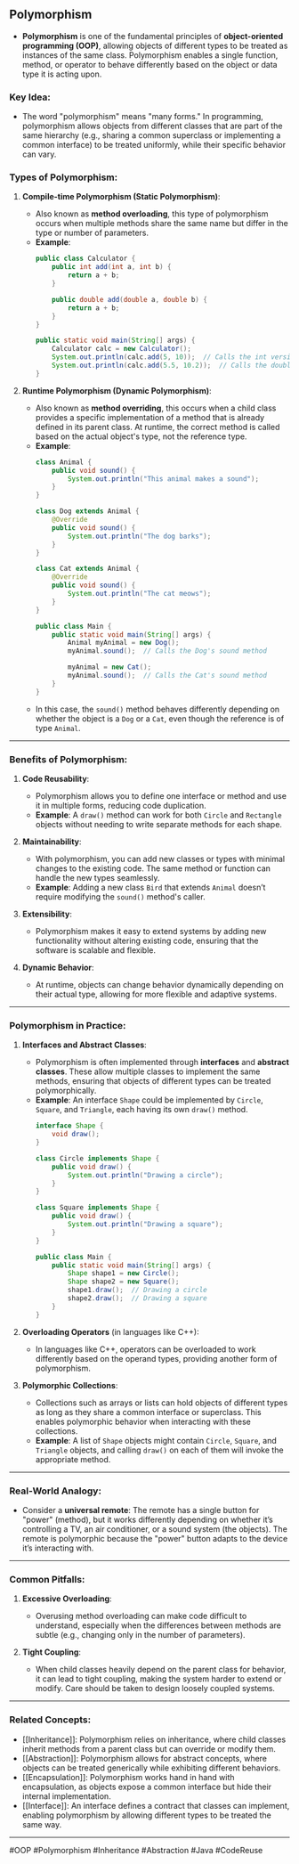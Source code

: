 ## Polymorphism

- **Polymorphism** is one of the fundamental principles of **object-oriented programming (OOP)**, allowing objects of different types to be treated as instances of the same class. Polymorphism enables a single function, method, or operator to behave differently based on the object or data type it is acting upon.

### Key Idea:
- The word "polymorphism" means "many forms." In programming, polymorphism allows objects from different classes that are part of the same hierarchy (e.g., sharing a common superclass or implementing a common interface) to be treated uniformly, while their specific behavior can vary.

### Types of Polymorphism:

1. **Compile-time Polymorphism (Static Polymorphism)**:
   - Also known as **method overloading**, this type of polymorphism occurs when multiple methods share the same name but differ in the type or number of parameters.
   - **Example**:
     ```java
     public class Calculator {
         public int add(int a, int b) {
             return a + b;
         }

         public double add(double a, double b) {
             return a + b;
         }
     }

     public static void main(String[] args) {
         Calculator calc = new Calculator();
         System.out.println(calc.add(5, 10));  // Calls the int version
         System.out.println(calc.add(5.5, 10.2));  // Calls the double version
     }
     ```

2. **Runtime Polymorphism (Dynamic Polymorphism)**:
   - Also known as **method overriding**, this occurs when a child class provides a specific implementation of a method that is already defined in its parent class. At runtime, the correct method is called based on the actual object's type, not the reference type.
   - **Example**:
     ```java
     class Animal {
         public void sound() {
             System.out.println("This animal makes a sound");
         }
     }

     class Dog extends Animal {
         @Override
         public void sound() {
             System.out.println("The dog barks");
         }
     }

     class Cat extends Animal {
         @Override
         public void sound() {
             System.out.println("The cat meows");
         }
     }

     public class Main {
         public static void main(String[] args) {
             Animal myAnimal = new Dog();
             myAnimal.sound();  // Calls the Dog's sound method

             myAnimal = new Cat();
             myAnimal.sound();  // Calls the Cat's sound method
         }
     }
     ```
   - In this case, the `sound()` method behaves differently depending on whether the object is a `Dog` or a `Cat`, even though the reference is of type `Animal`.

---

### Benefits of Polymorphism:

1. **Code Reusability**:
   - Polymorphism allows you to define one interface or method and use it in multiple forms, reducing code duplication.
   - **Example**: A `draw()` method can work for both `Circle` and `Rectangle` objects without needing to write separate methods for each shape.

2. **Maintainability**:
   - With polymorphism, you can add new classes or types with minimal changes to the existing code. The same method or function can handle the new types seamlessly.
   - **Example**: Adding a new class `Bird` that extends `Animal` doesn’t require modifying the `sound()` method's caller.

3. **Extensibility**:
   - Polymorphism makes it easy to extend systems by adding new functionality without altering existing code, ensuring that the software is scalable and flexible.

4. **Dynamic Behavior**:
   - At runtime, objects can change behavior dynamically depending on their actual type, allowing for more flexible and adaptive systems.

---

### Polymorphism in Practice:

1. **Interfaces and Abstract Classes**:
   - Polymorphism is often implemented through **interfaces** and **abstract classes**. These allow multiple classes to implement the same methods, ensuring that objects of different types can be treated polymorphically.
   - **Example**: An interface `Shape` could be implemented by `Circle`, `Square`, and `Triangle`, each having its own `draw()` method.
     ```java
     interface Shape {
         void draw();
     }

     class Circle implements Shape {
         public void draw() {
             System.out.println("Drawing a circle");
         }
     }

     class Square implements Shape {
         public void draw() {
             System.out.println("Drawing a square");
         }
     }

     public class Main {
         public static void main(String[] args) {
             Shape shape1 = new Circle();
             Shape shape2 = new Square();
             shape1.draw();  // Drawing a circle
             shape2.draw();  // Drawing a square
         }
     }
     ```

2. **Overloading Operators** (in languages like C++):
   - In languages like C++, operators can be overloaded to work differently based on the operand types, providing another form of polymorphism.

3. **Polymorphic Collections**:
   - Collections such as arrays or lists can hold objects of different types as long as they share a common interface or superclass. This enables polymorphic behavior when interacting with these collections.
   - **Example**: A list of `Shape` objects might contain `Circle`, `Square`, and `Triangle` objects, and calling `draw()` on each of them will invoke the appropriate method.

---

### Real-World Analogy:
- Consider a **universal remote**: The remote has a single button for "power" (method), but it works differently depending on whether it’s controlling a TV, an air conditioner, or a sound system (the objects). The remote is polymorphic because the "power" button adapts to the device it’s interacting with.

---

### Common Pitfalls:

1. **Excessive Overloading**:
   - Overusing method overloading can make code difficult to understand, especially when the differences between methods are subtle (e.g., changing only in the number of parameters).

2. **Tight Coupling**:
   - When child classes heavily depend on the parent class for behavior, it can lead to tight coupling, making the system harder to extend or modify. Care should be taken to design loosely coupled systems.

---

### Related Concepts:
- [[Inheritance]]: Polymorphism relies on inheritance, where child classes inherit methods from a parent class but can override or modify them.
- [[Abstraction]]: Polymorphism allows for abstract concepts, where objects can be treated generically while exhibiting different behaviors.
- [[Encapsulation]]: Polymorphism works hand in hand with encapsulation, as objects expose a common interface but hide their internal implementation.
- [[Interface]]: An interface defines a contract that classes can implement, enabling polymorphism by allowing different types to be treated the same way.

---

#OOP #Polymorphism #Inheritance #Abstraction #Java #CodeReuse
